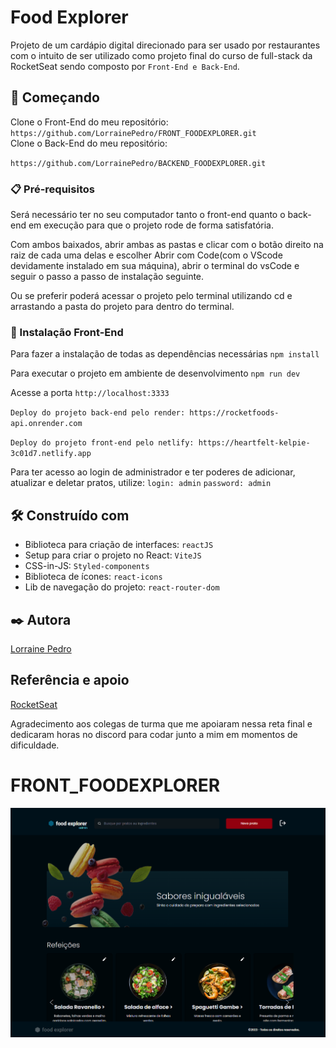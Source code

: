 # Food Explorer

Projeto de um cardápio digital direcionado para ser usado por restaurantes com o intuito de ser utilizado como projeto final do curso de full-stack da RocketSeat sendo composto por `Front-End e Back-End`.

## 🚀 Começando

Clone o Front-End do meu repositório:
`https://github.com/LorrainePedro/FRONT_FOODEXPLORER.git`
<br>
Clone o Back-End do meu repositório:<br>

`https://github.com/LorrainePedro/BACKEND_FOODEXPLORER.git`

### 📋 Pré-requisitos

Será necessário ter no seu computador tanto o front-end quanto o back-end em execução para que o projeto rode de forma satisfatória.

Com ambos baixados, abrir ambas as pastas e clicar com o botão direito na raiz de cada uma delas e escolher
Abrir com Code(com o VScode devidamente instalado em sua máquina), abrir o terminal do vsCode e seguir o passo a passo de instalação seguinte.

Ou se preferir poderá acessar o projeto pelo terminal utilizando cd e arrastando a pasta do projeto para dentro do terminal.

### 🔧 Instalação Front-End

Para fazer a instalação de todas as dependências necessárias
`npm install`

Para executar o projeto em ambiente de desenvolvimento
`npm run dev`

Acesse a porta `http://localhost:3333`

`Deploy do projeto back-end pelo render: https://rocketfoods-api.onrender.com`
<br>

`Deploy do projeto front-end pelo netlify: https://heartfelt-kelpie-3c01d7.netlify.app`

Para ter acesso ao login de administrador e ter poderes de adicionar, atualizar e deletar pratos, utilize:
`login: admin`
`password: admin`

## 🛠️ Construído com

- Biblioteca para criação de interfaces: `reactJS`
- Setup para criar o projeto no React: `ViteJS`
- CSS-in-JS: `Styled-components`
- Biblioteca de ícones: `react-icons`
- Lib de navegação do projeto: `react-router-dom`

## ✒️ Autora

[Lorraine Pedro](https://github.com/LorrainePedro)

## Referência e apoio

[RocketSeat](https://www.rocketseat.com.br/)

Agradecimento aos colegas de turma que me apoiaram nessa reta final e dedicaram horas no discord para codar junto a mim em momentos de dificuldade.

# FRONT_FOODEXPLORER

![Food Explorer Logo](./src/assets/1.png)

